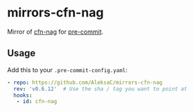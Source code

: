 # mirrors-cfn-nag

Mirror of [cfn-nag](https://github.com/stelligent/cfn_nag) for [pre-commit](https://pre-commit.com).

## Usage
Add this to your `.pre-commit-config.yaml`:
```yaml
- repo: https://github.com/AleksaC/mirrors-cfn-nag
  rev: 'v0.6.12'  # Use the sha / tag you want to point at
  hooks:
   - id: cfn-nag
```

